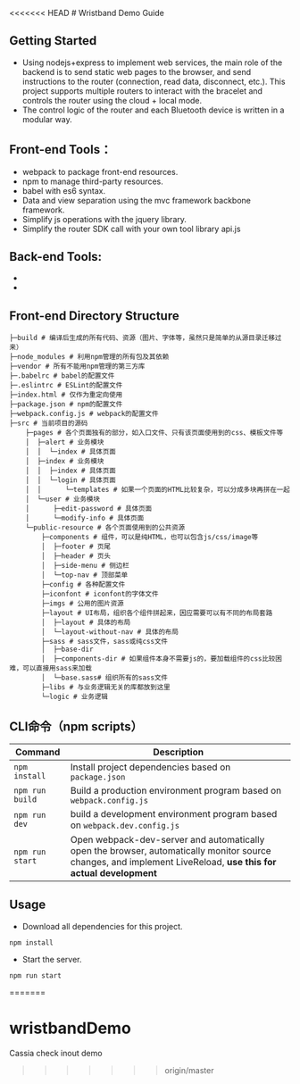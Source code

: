 <<<<<<< HEAD
﻿#  Wristband Demo Guide
## Getting Started
- Using nodejs+express to implement web services, the main role of the backend is to send static web pages to the browser, and send instructions to the router (connection, read data, disconnect, etc.). This project supports multiple routers to interact with the bracelet and controls the router using the cloud + local mode.
-  The control logic of the router and each Bluetooth device is written in a modular way.
## Front-end Tools：
- webpack to package front-end resources.
- npm to manage third-party resources.
- babel with es6 syntax.
- Data and view separation using the mvc framework backbone framework.
- Simplify js operations with the jquery library.
- Simplify the router SDK call with your own tool library api.js
##  Back-end Tools:
- 
- 


## Front-end Directory Structure
```
├─build # 编译后生成的所有代码、资源（图片、字体等，虽然只是简单的从源目录迁移过来）
├─node_modules # 利用npm管理的所有包及其依赖
├─vendor # 所有不能用npm管理的第三方库
├─.babelrc # babel的配置文件
├─.eslintrc # ESLint的配置文件
├─index.html # 仅作为重定向使用
├─package.json # npm的配置文件
├─webpack.config.js # webpack的配置文件
├─src # 当前项目的源码
    ├─pages # 各个页面独有的部分，如入口文件、只有该页面使用到的css、模板文件等
    │  ├─alert # 业务模块
    │  │  └─index # 具体页面
    │  ├─index # 业务模块
    │  │  ├─index # 具体页面
    │  │  └─login # 具体页面
    │  │      └─templates # 如果一个页面的HTML比较复杂，可以分成多块再拼在一起
    │  └─user # 业务模块
    │      ├─edit-password # 具体页面
    │      └─modify-info # 具体页面
    └─public-resource # 各个页面使用到的公共资源
        ├─components # 组件，可以是纯HTML，也可以包含js/css/image等
        │  ├─footer # 页尾
        │  ├─header # 页头
        │  ├─side-menu # 侧边栏
        │  └─top-nav # 顶部菜单
        ├─config # 各种配置文件
        ├─iconfont # iconfont的字体文件
        ├─imgs # 公用的图片资源
        ├─layout # UI布局，组织各个组件拼起来，因应需要可以有不同的布局套路
        │  ├─layout # 具体的布局
        │  └─layout-without-nav # 具体的布局
        ├─sass # sass文件，sass或纯css文件
        │  ├─base-dir
        │  ├─components-dir # 如果组件本身不需要js的，要加载组件的css比较困难，可以直接用sass来加载
        │  └─base.sass# 组织所有的sass文件
        ├─libs # 与业务逻辑无关的库都放到这里
        └─logic # 业务逻辑
```
## CLI命令（npm scripts）
| Command | Description |
|---------------- |---------------|
|`npm install` |Install project dependencies based on `package.json` |
|`npm run build` |Build a production environment program based on `webpack.config.js` |
| `npm run dev` | build a development environment program based on `webpack.dev.config.js` |
| `npm run start` | Open webpack-dev-server and automatically open the browser, automatically monitor source changes, and implement LiveReload, **use this for actual development** |


## Usage
- Download all dependencies for this project.
```
npm install
```
- Start the server.
```
npm run start
```
=======
# wristbandDemo
Cassia check inout demo
>>>>>>> origin/master
